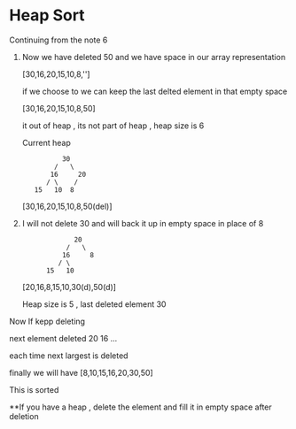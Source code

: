 # Heap Sort

Continuing from the note 6


1. Now we have deleted 50 and we have space in our array representation 

   [30,16,20,15,10,8,'']


   if we choose to we can keep the last delted element in that empty space 

   [30,16,20,15,10,8,50]

   it out of heap , its not part of heap , heap size is 6 


   Current heap 

    ```
              30
            /   \
           16     20
          / \    /  
       15   10  8

    ```

    [30,16,20,15,10,8,50(del)]

2. I will not delete 30 and will back it up in empty space in place of 8

    ```
                 20
               /   \
              16     8
             / \      
          15   10

    ``` 

    [20,16,8,15,10,30(d),50(d)] 

    Heap size is 5 , last deleted element 30


Now If kepp deleting 

   next element deleted 
    20
    16
    ...

each time next largest is deleted 

finally we will have  [8,10,15,16,20,30,50]

This is sorted  


**If you have a heap , delete the element and fill it in empty space after deletion 


